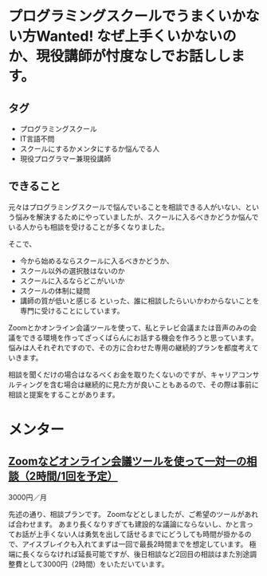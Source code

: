 # プログラミングスクールでうまくいかない方Wanted! なぜ上手くいかないのか、現役講師が忖度なしでお話しします。
## タグ
- プログラミングスクール
- IT言語不問
- スクールにするかメンタにするか悩んでる人
- 現役プログラマー兼現役講師

## できること
元々はプログラミングスクールで悩んでいることを相談できる人がいない、という悩みを解決するためにやっていましたが、スクールに入るべきかどうか悩んでいる人からも相談を受けることが多くなりました。

そこで、
- 今から始めるならスクールに入るべきかどうか、
- スクール以外の選択肢はないのか
- スクールに入るならどこがいいか
- スクールの体制に疑問
- 講師の質が低いと感じる
といった、誰に相談したらいいかわからないことを専門に受けることにしています。

Zoomとかオンライン会議ツールを使って、私とテレビ会議または音声のみの会議をできる環境を作ってざっくばらんにお話する機会を作ろうと思っています。
悩みは人それぞれですので、その方に合わせた専用の継続的プランを都度考えていきます。

相談を聞くだけの場合はなるべくお金を取りたくないのですが、キャリアコンサルティングを含む場合は継続的に見た方が良いこともあるので、その際は事前に相談と提案をすることがあります。


# メンター
## [Zoomなどオンライン会議ツールを使って一対一の相談（2時間/1回を予定）](https://menta.work/plan/3091)
3000円／月

先述の通り、相談プランです。
Zoomなどとしましたが、ご希望のツールがあれば合わせます。
あまり長くなりすぎても建設的な議論にならないし、かと言ってお話が上手くない人は勇気を出して話せるまでにどうしても時間が掛かるので、アイスブレイクも入れてまずは一回で最長2時間までを想定しています。
極端に長くならなければ延長可能ですが、後日相談など2回目の相談はまた別途調整費として3000円（2時間）をいただいています。
